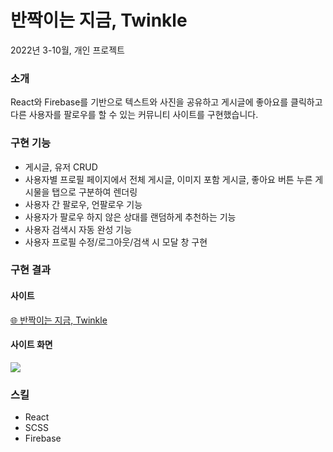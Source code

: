 # 반짝이는 지금, Twinkle
2022년 3-10월, 개인 프로젝트

### 소개
React와 Firebase를 기반으로 텍스트와 사진을 공유하고 게시글에 좋아요를 클릭하고 다른 사용자를 팔로우를 할 수 있는 커뮤니티 사이트를 구현했습니다.

### 구현 기능
- 게시글, 유저 CRUD
- 사용자별 프로필 페이지에서 전체 게시글, 이미지 포함 게시글, 좋아요 버튼 누른 게시물을 탭으로 구분하여 렌더링
- 사용자 간 팔로우, 언팔로우 기능
- 사용자가 팔로우 하지 않은 상대를 랜덤하게 추천하는 기능
- 사용자 검색시 자동 완성 기능
- 사용자 프로필 수정/로그아웃/검색 시 모달 창 구현

### 구현 결과
#### 사이트
[🌐 반짝이는 지금, Twinkle](https://summereuna.github.io/twinkle)

#### 사이트 화면
![](https://velog.velcdn.com/images/summereuna/post/5d39683e-64b1-4196-a81a-85fec3e75b32/image.gif)

### 스킬
- React
- SCSS
- Firebase
